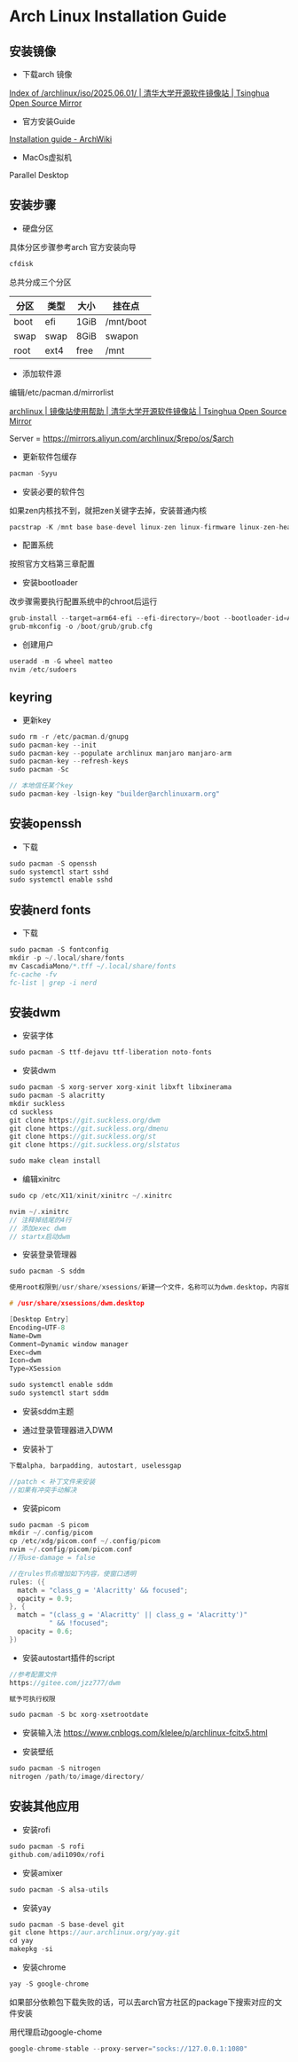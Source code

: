 # Arch Linux Installation Guide

## 安装镜像

- 下载arch 镜像

[Index of /archlinux/iso/2025.06.01/ | 清华大学开源软件镜像站 | Tsinghua Open Source Mirror](https://mirrors.tuna.tsinghua.edu.cn/archlinux/iso/2025.06.01/)

- 官方安装Guide

[Installation guide - ArchWiki](https://wiki.archlinux.org/title/Installation_guide)

- MacOs虚拟机

Parallel Desktop

## 安装步骤

- 硬盘分区

具体分区步骤参考arch 官方安装向导

```c
cfdisk
```

总共分成三个分区

| 分区   | 类型   | 大小   | 挂在点       |
| ---- | ---- | ---- | --------- |
| boot | efi  | 1GiB | /mnt/boot |
| swap | swap | 8GiB | swapon    |
| root | ext4 | free | /mnt      |

- 添加软件源

编辑/etc/pacman.d/mirrorlist

[archlinux | 镜像站使用帮助 | 清华大学开源软件镜像站 | Tsinghua Open Source Mirror](https://mirrors.tuna.tsinghua.edu.cn/help/archlinux/)

Server = https://mirrors.aliyun.com/archlinux/$repo/os/$arch

- 更新软件包缓存

```c
pacman -Syyu
```

- 安装必要的软件包

如果zen内核找不到，就把zen关键字去掉，安装普通内核

```c
pacstrap -K /mnt base base-devel linux-zen linux-firmware linux-zen-headers grub git openssh networkmanager neovim efibootmgr
```

- 配置系统

按照官方文档第三章配置

- 安装bootloader

改步骤需要执行配置系统中的chroot后运行

```c
grub-install --target=arm64-efi --efi-directory=/boot --bootloader-id=ARCH
grub-mkconfig -o /boot/grub/grub.cfg
```

- 创建用户

```c
useradd -m -G wheel matteo
nvim /etc/sudoers
```

## keyring

- 更新key

```c
sudo rm -r /etc/pacman.d/gnupg
sudo pacman-key --init
sudo pacman-key --populate archlinux manjaro manjaro-arm
sudo pacman-key --refresh-keys 
sudo pacman -Sc

// 本地信任某个key
sudo pacman-key -lsign-key "builder@archlinuxarm.org"
```

## 安装openssh
- 下载
```c
sudo pacman -S openssh
sudo systemctl start sshd
sudo systemctl enable sshd
```
## 安装nerd fonts
- 下载
```c
sudo pacman -S fontconfig
mkdir -p ~/.local/share/fonts
mv CascadiaMono/*.tff ~/.local/share/fonts
fc-cache -fv
fc-list | grep -i nerd
```

## 安装dwm

- 安装字体

```c
sudo pacman -S ttf-dejavu ttf-liberation noto-fonts
```

- 安装dwm

```c
sudo pacman -S xorg-server xorg-xinit libxft libxinerama
sudo pacman -S alacritty
mkdir suckless
cd suckless
git clone https://git.suckless.org/dwm
git clone https://git.suckless.org/dmenu
git clone https://git.suckless.org/st
git clone https://git.suckless.org/slstatus

sudo make clean install
```

- 编辑xinitrc

```c
sudo cp /etc/X11/xinit/xinitrc ~/.xinitrc

nvim ~/.xinitrc
// 注释掉结尾的4行
// 添加exec dwm
// startx启动dwm
```

- 安装登录管理器
```c
sudo pacman -S sddm
```

```c
使用root权限到/usr/share/xsessions/新建一个文件，名称可以为dwm.desktop，内容如下：

# /usr/share/xsessions/dwm.desktop

[Desktop Entry]
Encoding=UTF-8
Name=Dwm
Comment=Dynamic window manager
Exec=dwm
Icon=dwm
Type=XSession
```

```c
sudo systemctl enable sddm
sudo systemctl start sddm
```
- 安装sddm主题

- 通过登录管理器进入DWM
  
- 安装补丁
```c
下载alpha, barpadding, autostart, uselessgap

//patch < 补丁文件来安装
//如果有冲突手动解决
```

- 安装picom
```c
sudo pacman -S picom
mkdir ~/.config/picom
cp /etc/xdg/picom.conf ~/.config/picom
nvim ~/.config/picom/picom.conf
//将use-damage = false

//在rules节点增加如下内容，使窗口透明
rules: ({
  match = "class_g = 'Alacritty' && focused";
  opacity = 0.9;
}, {
  match = "(class_g = 'Alacritty' || class_g = 'Alacritty')"
          " && !focused";
  opacity = 0.6;
})
```
- 安装autostart插件的script
```c
//参考配置文件
https://gitee.com/jzz777/dwm

赋予可执行权限

sudo pacman -S bc xorg-xsetrootdate
```

- 安装输入法
https://www.cnblogs.com/klelee/p/archlinux-fcitx5.html

- 安装壁纸
```c
sudo pacman -S nitrogen
nitrogen /path/to/image/directory/
```

## 安装其他应用
- 安装rofi
```c
sudo pacman -S rofi
github.com/adi1090x/rofi
```

- 安装amixer
```c
sudo pacman -S alsa-utils
```

- 安装yay
```c
sudo pacman -S base-devel git
git clone https://aur.archlinux.org/yay.git
cd yay
makepkg -si
```
- 安装chrome
```c
yay -S google-chrome
```
如果部分依赖包下载失败的话，可以去arch官方社区的package下搜索对应的文件安装

用代理启动google-chome
```c
google-chrome-stable --proxy-server="socks://127.0.0.1:1080"
```

